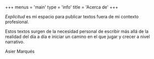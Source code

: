 +++
menus = 'main'
type = 'info'
title = 'Acerca de'
+++

_Explicitud_ es mi espacio para publicar textos fuera de mi contexto profesional.

Estos textos surgen de la necesidad personal de escribir más allá de la realidad del día a día e iniciar un camino en el que jugar y crecer a nivel narrativo.

Asier Marqués
